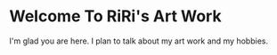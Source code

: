# Welcome To RiRi's Art Work

I'm glad you are here. I plan to talk about my art work and my hobbies.
